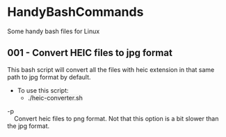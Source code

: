 # HandyBashCommands

Some handy bash files for Linux

## 001 - Convert HEIC files to jpg format

This bash script will convert all the files with heic extension in that same path to jpg format by default.

- To use this script:
  - <span style="background-color:rgb(246, 246, 246);">./heic-converter.sh</span>

-p \
&nbsp;&nbsp;&nbsp;&nbsp;Convert heic files to png format. Not that this option is a bit slower than the jpg format.
